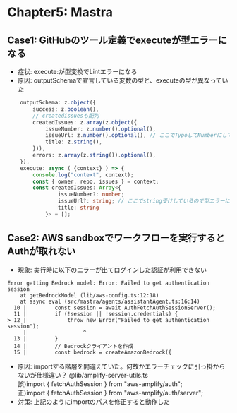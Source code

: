 # Chapter5: Mastra
## Case1: GitHubのツール定義でexecuteが型エラーになる
- 症状: execute:が型変換でLintエラーになる
- 原因: outputSchemaで宣言している変数の型と、executeの型が異なっていた

```ts
    outputSchema: z.object({
        success: z.boolean(),
        // createdissuesも配列
        createdIssues: z.array(z.object({
            issueNumber: z.number().optional(),
            issueUrl: z.number().optional(), // ここでTypoしてNumberにしている
            title: z.string(),
        })),
        errors: z.array(z.string()).optional(),
    }),
    execute: async ( {context} ) => {
        console.log("context", context);
        const { owner, repo, issues } = context;
        const createdIssues: Array<{ 
                issueNumber?: number; 
                issueUrl?: string; // ここでstring受けしているので型エラーになる
                title: string 
            }> = [];
```

## Case2: AWS sandboxでワークフローを実行するとAuthが取れない
- 現象: 実行時に以下のエラーが出てログインした認証が利用できない
```
Error getting Bedrock model: Error: Failed to get authentication session
    at getBedrockModel (lib/aws-config.ts:12:18)
    at async eval (src/mastra/agents/assistantAgent.ts:16:14)
  10 |         const session = await AuthFetchAuthSessionServer();
  11 |         if (!session || !session.credentials) {
> 12 |             throw new Error("Failed to get authentication session");
     |                  ^
  13 |         }
  14 |         // Bedrockクライアントを作成
  15 |         const bedrock = createAmazonBedrock({
```
- 原因: importする階層を間違えていた。何故かエラーチェックに引っ掛からないが仕様違い？
@lib/amplify-server-utils.ts  
誤)import { fetchAuthSession } from "aws-amplify/auth";  
正)import { fetchAuthSession } from "aws-amplify/auth/server";  
- 対策: 上記のようにimportのパスを修正すると動作した
